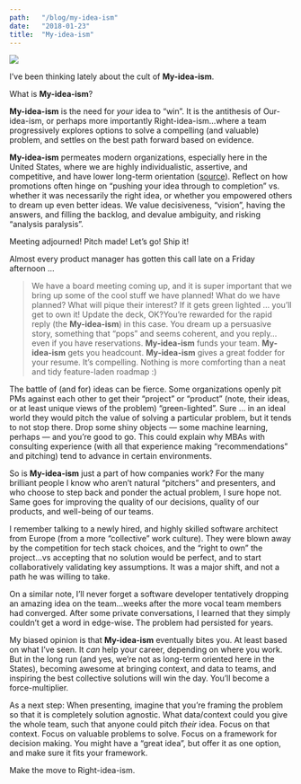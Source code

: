 ```yaml
---
path:	"/blog/my-idea-ism"
date:	"2018-01-23"
title:	"My-idea-ism"
---
```


![](/images/1*8V2s4tQqHrS2OiUPycw_nw@2x.jpeg)

I’ve been thinking lately about the cult of **My-idea-ism**.

What is **My-idea-ism**?

**My-idea-ism** is the need for *your* idea to “win”. It is the antithesis of Our-idea-ism, or perhaps more importantly Right-idea-ism…where a team progressively explores options to solve a compelling (and valuable) problem, and settles on the best path forward based on evidence.

**My-idea-ism** permeates modern organizations, especially here in the United States, where we are highly individualistic, assertive, and competitive, and have lower long-term orientation ([source](https://pdfs.semanticscholar.org/a0b3/cd6db2e0038a2bb174c48560814861aeacb3.pdf)). Reflect on how promotions often hinge on “pushing your idea through to completion” vs. whether it was necessarily the right idea, or whether you empowered others to dream up even better ideas. We value decisiveness, “vision”, having the answers, and filling the backlog, and devalue ambiguity, and risking “analysis paralysis”.

Meeting adjourned! Pitch made! Let’s go! Ship it!

Almost every product manager has gotten this call late on a Friday afternoon …


> We have a board meeting coming up, and it is super important that we bring up some of the cool stuff we have planned! What do we have planned? What will pique their interest? If it gets green lighted … you’ll get to own it! Update the deck, OK?You’re rewarded for the rapid reply (the **My-idea-ism**) in this case. You dream up a persuasive story, something that “pops” and seems coherent, and you reply…even if you have reservations. **My-idea-ism** funds your team. **My-idea-ism** gets you headcount. **My-idea-ism** gives a great fodder for your resume. It’s compelling. Nothing is more comforting than a neat and tidy feature-laden roadmap :)

The battle of (and for) ideas can be fierce. Some organizations openly pit PMs against each other to get their “project” or “product” (note, their ideas, or at least unique views of the problem) “green-lighted”. Sure … in an ideal world they would pitch the value of solving a particular problem, but it tends to not stop there. Drop some shiny objects — some machine learning, perhaps — and you’re good to go. This could explain why MBAs with consulting experience (with all that experience making “recommendations” and pitching) tend to advance in certain environments.

So is **My-idea-ism** just a part of how companies work? For the many brilliant people I know who aren’t natural “pitchers” and presenters, and who choose to step back and ponder the actual problem, I sure hope not. Same goes for improving the quality of our decisions, quality of our products, and well-being of our teams.

I remember talking to a newly hired, and highly skilled software architect from Europe (from a more “collective” work culture). They were blown away by the competition for tech stack choices, and the “right to own” the project…vs accepting that no solution would be perfect, and to start collaboratively validating key assumptions. It was a major shift, and not a path he was willing to take.

On a similar note, I’ll never forget a software developer tentatively dropping an amazing idea on the team…weeks after the more vocal team members had converged. After some private conversations, I learned that they simply couldn’t get a word in edge-wise. The problem had persisted for years.

My biased opinion is that **My-idea-ism** eventually bites you. At least based on what I’ve seen. It *can* help your career, depending on where you work. But in the long run (and yes, we’re not as long-term oriented here in the States), becoming awesome at bringing context, and data to teams, and inspiring the best collective solutions will win the day. You’ll become a force-multiplier.

As a next step: When presenting, imagine that you’re framing the problem so that it is completely solution agnostic. What data/context could you give the whole team, such that anyone could pitch *their* idea. Focus on that context. Focus on valuable problems to solve. Focus on a framework for decision making. You might have a “great idea”, but offer it as one option, and make sure it fits your framework.

Make the move to Right-idea-ism.

